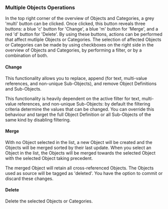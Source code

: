 ### Multiple Objects Operations
In the top right corner of the overview of Objects and Categories, a grey 'multi' button can be clicked. Once clicked, this button reveals three buttons: a blue 'c' button for 'Change', a blue 'm' button for 'Merge', and a red 'd' button for 'Delete'. By using these buttons, actions can be performed that affect mutliple Objects or Categories. The selection of affected Objects or Categories can be made by using checkboxes on the right side in the overview of Objects and Categories, by performing a filter, or by a combination of both.

#### Change
This functionality allows you to replace, append (for text, multi-value references, and non-unique Sub-Objects), and remove Object Definitions and Sub-Objects.

This functionality is heavily dependent on the active filter for text, multi-value references, and non-unique Sub-Objects: by default the filtering criteria determine the values that can be changed. You can override this behaviour and target the full Object Definition or all Sub-Objects of the same kind by disabling filtering.

#### Merge
With no Object selected in the list, a new Object will be created and the Objects will be merged sorted by their last update. When you select an Object in the list, the Objects will be merged towards the selected Object with the selected Object taking precedent.

The merged Object will retain all cross-referenced Objects. The Objects used as source will be tagged as 'deleted'. You have the option to commit or discard these changes.

#### Delete
Delete the selected Objects or Categories.
